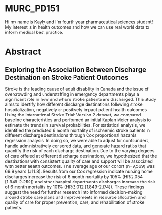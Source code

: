 # MURC_PD151

Hi my name is Kayly and I'm fourth year pharmaceutical sciences student! My interest is in health outcomes and how we can use real world data to inform medical best practice.

# Abstract
## Exploring the Association Between Discharge Destination on Stroke Patient Outcomes

Stroke is the leading cause of adult disability in Canada and the issue of overcrowding and understaffing in emergency departments plays a significant role in how and where stroke patients are discharged.
This study aims to identify how different discharge destinations following stroke hospitalization, negatively or positively impact patient health outcomes. Using the International Stroke Trial: Version 2 dataset, we compared baseline characteristics and performed an initial Kaplan Meier analysis to estimate the trends in survival probabilities. For statistical analysis, we identified the predicted 6 month mortality of ischaemic stroke patients in different discharge destinations through Cox proportional hazards regression analysis. In doing so, we were able to adjust for confounders, handle administratively censored data, and generate hazard ratios that quantify the risk of each discharge destination. Due to the varying degrees of care offered at different discharge destinations, we hypothesized that the destinations with consistent quality of care and support will be associated with better health outcomes. 
The average age of our cohort (n=9,569) was 69.9 years (±11.8). Results from our Cox regression indicate nursing home discharges increase the risk of 6 month mortality by 105% (HR:2.054 [1.848-2.259]) and other hospital departments discharges increase the risk of 6 month mortality by 101% (HR:2.012 [1.849-2.174]). These findings suggest the need for further research into informed decision-making around stroke care plans and improvements in resource allocation and quality of care for proper prevention, care, and rehabilitation of stroke patients.
